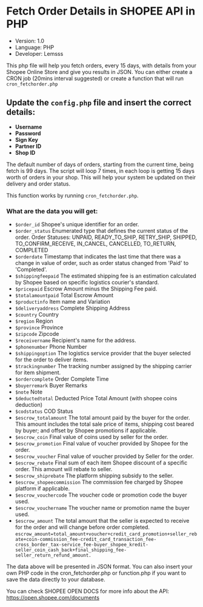 # Fetch Order Details in SHOPEE API in PHP
- Version: 1.0
- Language: PHP
- Developer: Lemsss

This php file will help you fetch orders, every 15 days, with details from your Shopee Online Store and give you results in JSON.
You can either create a CRON job (20mins interval suggested) or create a function that will run `cron_fetchorder.php`

## Update the `config.php` file and insert the correct details:
- **Username**
- **Password**
- **Sign Key**
- **Partner ID**
- **Shop ID**

The default number of days of orders, starting from the current time, being fetch is 99 days. The script will loop 7 times, in each loop is getting 15 days worth of orders in your shop. This will help your system be updated on their delivery and order status.

This function works by running `cron_fetchorder.php`.

### What are the data you will get:
- `$order_id` Shopee's unique identifier for an order.
- `$order_status` Enumerated type that defines the current status of the order. Order Statuses: UNPAID, READY_TO_SHIP, RETRY_SHIP, SHIPPED, TO_CONFIRM_RECEIVE, IN_CANCEL, CANCELLED, TO_RETURN, COMPLETED
- `$orderdate` Timestamp that indicates the last time that there was a change in value of order, such as order status changed from 'Paid' to 'Completed'.   
- `$shippingfeepaid` The estimated shipping fee is an estimation calculated by Shopee based on specific logistics courier's standard.
- `$pricepaid` Escrow Amount minus the Shipping Fee paid.
- `$totalamountpaid` Total Escrow Amount
- `$productinfo` Item name and Variation
- `$deliveryaddress` Complete Shipping Address
- `$country` Country
- `$region` Region
- `$province` Province
- `$zipcode` Zipcode
- `$receivername` Recipient's name for the address.
- `$phonenumber` Phone Number
- `$shippingoption` The logistics service provider that the buyer selected for the order to deliver items.
- `$trackingnumber` The tracking number assigned by the shipping carrier for item shipment.
- `$ordercomplete` Order Complete Time
- `$buyerremark` Buyer Remarks
- `$note` Note
- `$deductedtotal` Deducted Price Total Amount (with shopee coins deduction)
- `$codstatus` COD Status
- `$escrow_totalamount` The total amount paid by the buyer for the order. This amount includes the total sale price of items, shipping cost beared by buyer; and offset by Shopee promotions if applicable.
- `$escrow_coin` Final value of coins used by seller for the order.
- `$escrow_promotion` Final value of voucher provided by Shopee for the order.
- `$escrow_voucher` Final value of voucher provided by Seller for the order.
- `$escrow_rebate` Final sum of each item Shopee discount of a specific order. This amount will rebate to seller.
- `$escrow_shiprebate` The platform shipping subsidy to the seller.
- `$escrow_shopeecommission` The commission fee charged by Shopee platform if applicable.
- `$escrow_vouchercode` The voucher code or promotion code the buyer used.
- `$escrow_vouchername` The voucher name or promotion name the buyer used.
- `$escrow_amount` The total amount that the seller is expected to receive for the order and will change before order completed. `escrow_amount=total_amount+voucher+credit_card_promotion+seller_rebate+coin-commission_fee-credit_card_transaction_fee-cross_border_tax-service_fee-buyer_shopee_kredit-seller_coin_cash_back+final_shipping_fee-seller_return_refund_amount.`

The data above will be presented in JSON format. You can also insert your own PHP code in the cron_fetchorder.php or function.php if you want to save the data directly to your database.

You can check SHOPEE OPEN DOCS for more info about the API: https://open.shopee.com/documents
